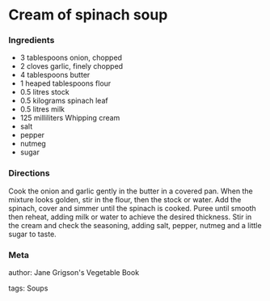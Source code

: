 # Cream of spinach soup

### Ingredients
 * 3 tablespoons onion, chopped
 * 2 cloves garlic, finely chopped
 * 4 tablespoons butter
 * 1 heaped tablespoons flour
 * 0.5 litres stock
 * 0.5 kilograms spinach leaf
 * 0.5 litres milk
 * 125 milliliters Whipping cream
 * salt
 * pepper
 * nutmeg
 * sugar

### Directions

Cook the onion and garlic gently in the butter in a covered pan.  When the mixture looks golden, stir in the flour, then the stock or water.  Add the spinach, cover and simmer until the spinach is cooked.  Puree until smooth then reheat, adding milk or water to achieve the desired thickness.  Stir in the cream and check the seasoning, adding salt, pepper, nutmeg and a little sugar to taste.

### Meta
author: Jane Grigson's Vegetable Book

tags: Soups

